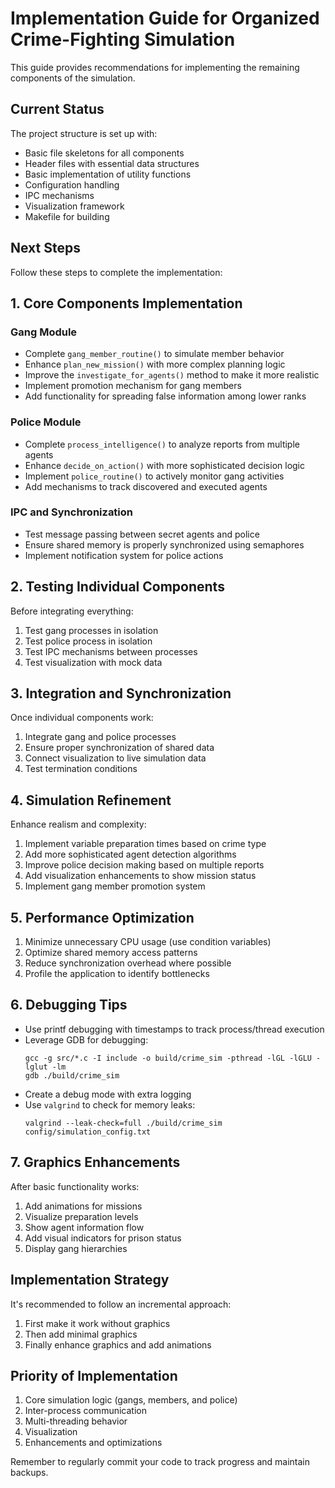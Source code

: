 # Implementation Guide for Organized Crime-Fighting Simulation

This guide provides recommendations for implementing the remaining components of the simulation.

## Current Status

The project structure is set up with:
- Basic file skeletons for all components
- Header files with essential data structures
- Basic implementation of utility functions
- Configuration handling
- IPC mechanisms
- Visualization framework
- Makefile for building

## Next Steps

Follow these steps to complete the implementation:

## 1. Core Components Implementation

### Gang Module
- Complete `gang_member_routine()` to simulate member behavior
- Enhance `plan_new_mission()` with more complex planning logic
- Improve the `investigate_for_agents()` method to make it more realistic
- Implement promotion mechanism for gang members
- Add functionality for spreading false information among lower ranks

### Police Module
- Complete `process_intelligence()` to analyze reports from multiple agents
- Enhance `decide_on_action()` with more sophisticated decision logic
- Implement `police_routine()` to actively monitor gang activities
- Add mechanisms to track discovered and executed agents

### IPC and Synchronization
- Test message passing between secret agents and police
- Ensure shared memory is properly synchronized using semaphores
- Implement notification system for police actions

## 2. Testing Individual Components

Before integrating everything:
1. Test gang processes in isolation
2. Test police process in isolation
3. Test IPC mechanisms between processes
4. Test visualization with mock data

## 3. Integration and Synchronization

Once individual components work:
1. Integrate gang and police processes
2. Ensure proper synchronization of shared data
3. Connect visualization to live simulation data
4. Test termination conditions

## 4. Simulation Refinement

Enhance realism and complexity:
1. Implement variable preparation times based on crime type
2. Add more sophisticated agent detection algorithms
3. Improve police decision making based on multiple reports
4. Add visualization enhancements to show mission status
5. Implement gang member promotion system

## 5. Performance Optimization

1. Minimize unnecessary CPU usage (use condition variables)
2. Optimize shared memory access patterns
3. Reduce synchronization overhead where possible
4. Profile the application to identify bottlenecks

## 6. Debugging Tips

- Use printf debugging with timestamps to track process/thread execution
- Leverage GDB for debugging:
  ```
  gcc -g src/*.c -I include -o build/crime_sim -pthread -lGL -lGLU -lglut -lm
  gdb ./build/crime_sim
  ```
- Create a debug mode with extra logging
- Use `valgrind` to check for memory leaks:
  ```
  valgrind --leak-check=full ./build/crime_sim config/simulation_config.txt
  ```

## 7. Graphics Enhancements

After basic functionality works:
1. Add animations for missions
2. Visualize preparation levels
3. Show agent information flow
4. Add visual indicators for prison status
5. Display gang hierarchies

## Implementation Strategy

It's recommended to follow an incremental approach:
1. First make it work without graphics
2. Then add minimal graphics
3. Finally enhance graphics and add animations

## Priority of Implementation

1. Core simulation logic (gangs, members, and police)
2. Inter-process communication
3. Multi-threading behavior
4. Visualization
5. Enhancements and optimizations

Remember to regularly commit your code to track progress and maintain backups.
